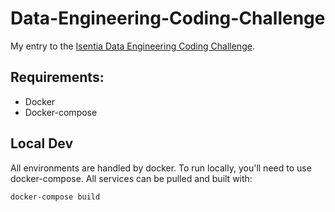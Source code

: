 # Data-Engineering-Coding-Challenge
My entry to the [Isentia Data Engineering Coding Challenge](https://github.com/Isentia/Coding-Challenge/blob/master/Data-Engineer-Coding-Challenge.md).

## Requirements:

* Docker
* Docker-compose

## Local Dev

All environments are handled by docker.
To run locally, you'll need to use docker-compose.
All services can be pulled and built with:

```bash
docker-compose build
```
